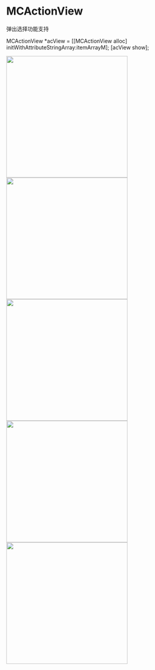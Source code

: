 # MCActionView
弹出选择功能支持

MCActionView *acView = [[MCActionView alloc] initWithAttributeStringArray:itemArrayM];
[acView show];

<img src="https://raw.github.com/agelessman/MCActionView/master/MCActionView/Snapshots/1.png" width="320"><br/>
<img src="https://raw.github.com/agelessman/MCActionView/master/MCActionView/Snapshots/2.png" width="320"><br/>
<img src="https://raw.github.com/agelessman/MCActionView/master/MCActionView/Snapshots/3.png" width="320"><br/>
<img src="https://raw.github.com/agelessman/MCActionView/master/MCActionView/Snapshots/4.png" width="320"><br/>
<img src="https://raw.github.com/agelessman/MCActionView/master/MCActionView/Snapshots/5.png" width="320"><br/>